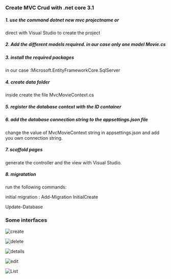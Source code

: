 ### Create MVC Crud with .net core 3.1

##### 1. use the command dotnet new mvc projectname or 

direct with Visual Studio to create the project

##### 2. Add the different models required. in our case only one model Movie.cs

##### 3. install the required packages 
in our case :Microsoft.EntityFrameworkCore.SqlServer

##### 4. create data folder 
inside create the file MvcMovieContext.cs

##### 5. register the database context with the ID container 

##### 6. add the database connection string to the appsettings.json file 
change the value of MvcMovieContext string in appsettings.json and add you own connection string.

##### 7. scaffold pages 
generate the controller and the view with Visual Studio.

##### 8. migratation

run the following commands:

initial  migration : Add-Migration InitialCreate

Update-Database

### Some interfaces

![create](https://user-images.githubusercontent.com/16801135/90374536-ee2cdd80-e073-11ea-98e5-4199249c3c70.png)


![delete](https://user-images.githubusercontent.com/16801135/90374652-1e747c00-e074-11ea-9419-9a0be834bb8d.png)


![details](https://user-images.githubusercontent.com/16801135/90374686-2af8d480-e074-11ea-9724-a4b0f78137c7.png)


![edit](https://user-images.githubusercontent.com/16801135/90374717-3815c380-e074-11ea-9e96-4bc4f920c03d.png)


![List](https://user-images.githubusercontent.com/16801135/90374732-3ba94a80-e074-11ea-82de-5c772a0f71de.png)

